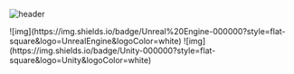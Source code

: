 ![header](https://capsule-render.vercel.app/api?type=waving&color=gradient&height=300&section=header&text=Hibiscus%20KN&fontSize=90)

<p align "center"> ![img](https://img.shields.io/badge/Unreal%20Engine-000000?style=flat-square&logo=UnrealEngine&logoColor=white) ![img](https://img.shields.io/badge/Unity-000000?style=flat-square&logo=Unity&logoColor=white)</p>

